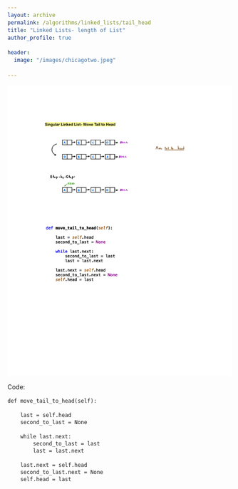```yaml
---
layout: archive
permalink: /algorithms/linked_lists/tail_head
title: "Linked Lists- length of List"
author_profile: true

header:
  image: "/images/chicagotwo.jpeg"
  
---
```



![inserting an Image](/images/Linked_Lists/tail/Page1.jpg)

Code:

    def move_tail_to_head(self):
            
        last = self.head
        second_to_last = None
        
        while last.next:
            second_to_last = last
            last = last.next
        
        last.next = self.head
        second_to_last.next = None
        self.head = last
        